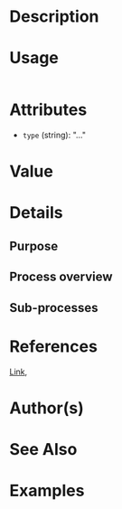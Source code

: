 # Description

# Usage

```xml

```

# Attributes

- ``type`` (string): "..."

# Value

# Details
## Purpose

## Process overview

## Sub-processes

# References

<a href="https://doi.org/" target="_blank">Link</a>,


# Author(s)


# See Also

# Examples


